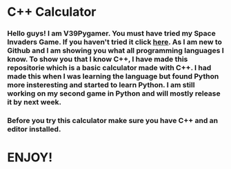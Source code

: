 # C++ Calculator

### Hello guys! I am V39Pygamer. You must have tried my Space Invaders Game. If you haven't tried it click [here](https://github.com/V39Pygamer/Space-Invaders-Game). As I am new to Github and I am showing you what all programming languages I know. To show you that I know C++, I have made this repositorie which is a basic calculator made with C++. I had made this when I was learning the language but found Python more insteresting and started to learn Python. I am still working on my second game in Python and will mostly release it by next week.

### Before you try this calculator make sure you have C++ and an editor installed. 

# ENJOY!

